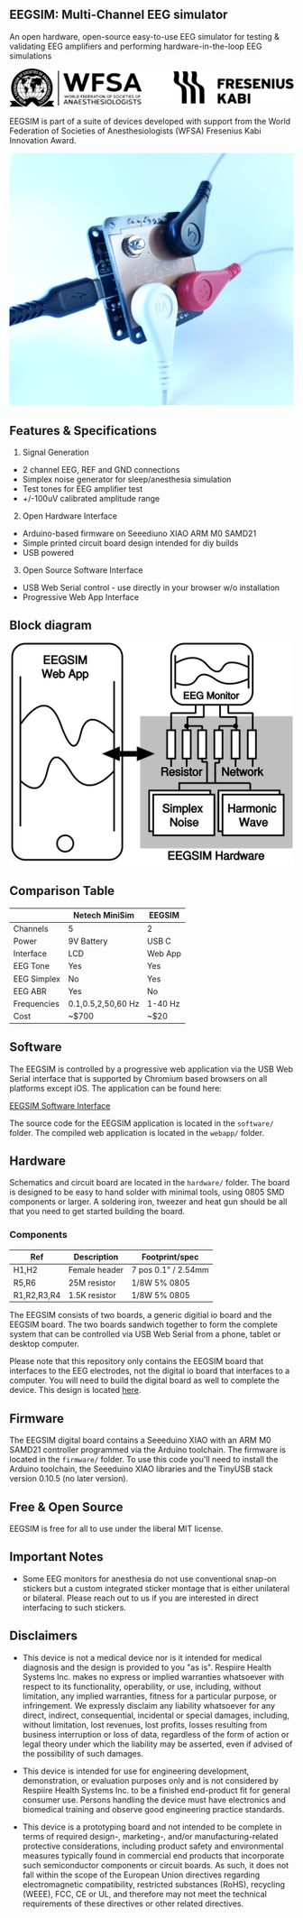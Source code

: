 ## EEGSIM: Multi-Channel EEG simulator

An open hardware, open-source easy-to-use EEG simulator for testing &
validating EEG amplifiers and performing hardware-in-the-loop EEG simulations

![wfsa-award](media/wfsa-award.svg)

EEGSIM is part of a suite of devices developed with support from the
World Federation of Societies of Anesthesiologists (WFSA) Fresenius Kabi
Innovation Award.

![eegsim](media/eegsim.jpg)

## Features & Specifications

1. Signal Generation
- 2 channel EEG, REF and GND connections
- Simplex noise generator for sleep/anesthesia simulation
- Test tones for EEG amplifier test
- +/-100uV calibrated amplitude range
2. Open Hardware Interface
- Arduino-based firmware on Seeediuno XIAO ARM M0 SAMD21
- Simple printed circuit board design intended for diy builds
- USB powered
3. Open Source Software Interface
- USB Web Serial control - use directly in your browser w/o installation
- Progressive Web App Interface

## Block diagram

![eegsim-blockdiagram](media/eegsim-blockdiagram.png)

## Comparison Table

| | Netech MiniSim | EEGSIM |
| -- | -- | -- |
| Channels | 5 | 2 |
| Power | 9V Battery | USB C |
| Interface | LCD | Web App |
| EEG Tone |  Yes  | Yes |
| EEG Simplex | No  | Yes |
| EEG ABR |  Yes | No |
| Frequencies | 0.1,0.5,2,50,60 Hz | 1-40 Hz |
| Cost | ~$700 | ~$20 |

## Software

The EEGSIM is controlled by a progressive web application via the USB
Web Serial interface that is supported by Chromium based browsers on all
platforms except iOS. The application can be found here:

[EEGSIM Software Interface](https://eegsim.respiire.com)

The source code for the EEGSIM application is located in the `software/` folder.
The compiled web application is located in the `webapp/` folder.

## Hardware

Schematics and circuit board are located in the `hardware/` folder. The
board is designed to be easy to hand solder with minimal tools, using 0805
SMD components or larger. A soldering iron, tweezer and heat gun should
be all that you need to get started building the board.

### Components

| Ref | Description | Footprint/spec |
| --- | ----------- | ------------- |
| H1,H2 | Female header | 7 pos 0.1" / 2.54mm |
| R5,R6 | 25M resistor | 1/8W 5% 0805 |
| R1,R2,R3,R4 | 1.5K resistor  | 1/8W 5% 0805 |


The EEGSIM consists of two boards, a generic digitial io board and the
EEGSIM board. The two boards sandwich together to form the complete system
that can be controlled via USB Web Serial from a phone, tablet or desktop
computer.

Please note that this repository only contains the EEGSIM board that
interfaces to the EEG electrodes, not the digital io board that interfaces to
a computer. You will need to build the digital board as well to complete the
device. This design is located [here](https://github.com/respiire/digital).

## Firmware

The EEGSIM digital board contains a Seeeduino XIAO with an ARM M0 SAMD21
controller programmed via the Arduino toolchain. The firmware is located
in the `firmware/` folder. To use this code you'll need to install the
Arduino toolchain, the Seeeduino XIAO libraries and the TinyUSB stack
version 0.10.5 (no later version).

## Free & Open Source

EEGSIM is free for all to use under the liberal MIT license.

## Important Notes

- Some EEG monitors for anesthesia do not use conventional snap-on
stickers but a custom integrated sticker montage that is either unilateral
or bilateral. Please reach out to us if you are interested in direct
interfacing to such stickers.

## Disclaimers

- This device is not a medical device nor is it intended for medical
diagnosis and the design is provided to you "as is". Respiire Health
Systems Inc. makes no express or implied warranties whatsoever with
respect to its functionality, operability, or use, including, without
limitation, any implied warranties, fitness for a particular purpose,
or infringement. We expressly disclaim any liability whatsoever for any
direct, indirect, consequential, incidental or special damages, including,
without limitation, lost revenues, lost profits, losses resulting from
business interruption or loss of data, regardless of the form of action
or legal theory under which the liability may be asserted, even if advised
of the possibility of such damages.

- This device is intended for use for engineering development, demonstration,
or evaluation purposes only and is not considered by Respiire Health Systems
Inc. to be a finished end-product fit for general consumer use. Persons
handling the device must have electronics and biomedical training and
observe good engineering practice standards. 

- This device is a prototyping board and not intended to be complete
in terms of required design-, marketing-, and/or manufacturing-related
protective considerations, including product safety and environmental
measures typically found in commercial end products that incorporate such
semiconductor components or circuit boards. As such, it does not fall
within the scope of the European Union directives regarding electromagnetic
compatibility, restricted substances (RoHS), recycling (WEEE), FCC, CE
or UL, and therefore may not meet the technical requirements of these
directives or other related directives.

